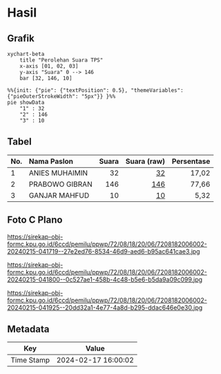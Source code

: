 # Hasil

## Grafik

```mermaid
xychart-beta
    title "Perolehan Suara TPS"
    x-axis [01, 02, 03]
    y-axis "Suara" 0 --> 146
    bar [32, 146, 10]
```

```mermaid
%%{init: {"pie": {"textPosition": 0.5}, "themeVariables": {"pieOuterStrokeWidth": "5px"}} }%%
pie showData
    "1" : 32
    "2" : 146
    "3" : 10
```

## Tabel

| No. | Nama Paslon    | Suara | Suara (raw) | Persentase |
|:--- |:-------------- | -----:| -----------:| ----------:|
| 1   | ANIES MUHAIMIN | 32    | [32][p-1]   | 17,02      |
| 2   | PRABOWO GIBRAN | 146   | [146][p-2]  | 77,66      |
| 3   | GANJAR MAHFUD  | 10    | [10][p-3]   | 5,32       |


[p-1]: https://github.com/gigit-pemilu/pemilu-2024-72-sulawesi-tengah/blob/main/pilpres/hitung-suara/sub/72-sulawesi-tengah/sub/08-parigi-moutong/sub/18-palasa/sub/2006-palasa-tengah/sub/002-tps/sub/paslon-1.txt
[p-2]: https://github.com/gigit-pemilu/pemilu-2024-72-sulawesi-tengah/blob/main/pilpres/hitung-suara/sub/72-sulawesi-tengah/sub/08-parigi-moutong/sub/18-palasa/sub/2006-palasa-tengah/sub/002-tps/sub/paslon-2.txt
[p-3]: https://github.com/gigit-pemilu/pemilu-2024-72-sulawesi-tengah/blob/main/pilpres/hitung-suara/sub/72-sulawesi-tengah/sub/08-parigi-moutong/sub/18-palasa/sub/2006-palasa-tengah/sub/002-tps/sub/paslon-3.txt

## Foto C Plano

https://sirekap-obj-formc.kpu.go.id/6ccd/pemilu/ppwp/72/08/18/20/06/7208182006002-20240215-041719--27e2ed76-8534-46d9-aed6-b95ac641cae3.jpg

https://sirekap-obj-formc.kpu.go.id/6ccd/pemilu/ppwp/72/08/18/20/06/7208182006002-20240215-041800--0c527ae1-458b-4c48-b5e6-b5da9a09c099.jpg

https://sirekap-obj-formc.kpu.go.id/6ccd/pemilu/ppwp/72/08/18/20/06/7208182006002-20240215-041925--20dd32a1-4e77-4a8d-b295-ddac646e0e30.jpg


## Metadata

| Key        | Value               |
| ---------- | ------------------- |
| Time Stamp | 2024-02-17 16:00:02 |



